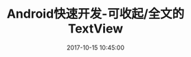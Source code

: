 ---
title: Android快速开发-可收起/全文的TextView
date: 2017-10-15 10:45:00
comments: true
categories: Android
tags: [Android]
---